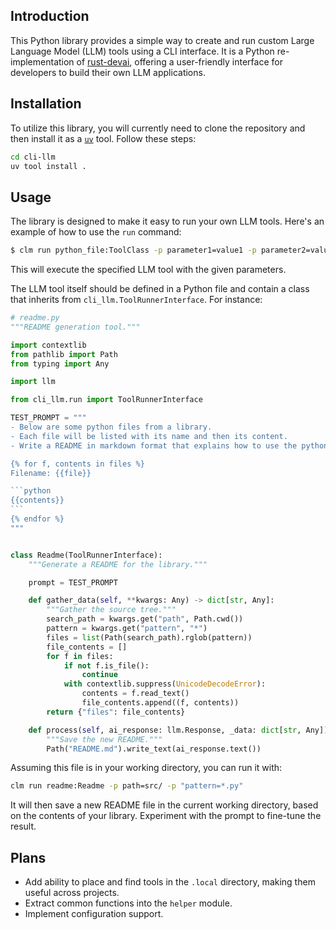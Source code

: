 ## Introduction

This Python library provides a simple way to create and run custom Large
Language Model (LLM) tools using a CLI interface. It is a Python
re-implementation of [rust-devai](https://github.com/jeremychone/rust-devai),
offering a user-friendly interface for developers to build their own LLM
applications.

## Installation

To utilize this library, you will currently need to clone the repository and
then install it as a [`uv`](https://docs.astral.sh/uv/) tool. Follow these
steps:

```bash
cd cli-llm
uv tool install .
```

## Usage

The library is designed to make it easy to run your own LLM tools. Here's an
example of how to use the `run` command:

```bash
$ clm run python_file:ToolClass -p parameter1=value1 -p parameter2=value2
```

This will execute the specified LLM tool with the given parameters.

The LLM tool itself should be defined in a Python file and contain a class that
inherits from `cli_llm.ToolRunnerInterface`. For instance:

````python
# readme.py
"""README generation tool."""

import contextlib
from pathlib import Path
from typing import Any

import llm

from cli_llm.run import ToolRunnerInterface

TEST_PROMPT = """
- Below are some python files from a library.
- Each file will be listed with its name and then its content.
- Write a README in markdown format that explains how to use the python library.

{% for f, contents in files %}
Filename: {{file}}

```python
{{contents}}
```
{% endfor %}
"""


class Readme(ToolRunnerInterface):
    """Generate a README for the library."""

    prompt = TEST_PROMPT

    def gather_data(self, **kwargs: Any) -> dict[str, Any]:
        """Gather the source tree."""
        search_path = kwargs.get("path", Path.cwd())
        pattern = kwargs.get("pattern", "*")
        files = list(Path(search_path).rglob(pattern))
        file_contents = []
        for f in files:
            if not f.is_file():
                continue
            with contextlib.suppress(UnicodeDecodeError):
                contents = f.read_text()
                file_contents.append((f, contents))
        return {"files": file_contents}

    def process(self, ai_response: llm.Response, _data: dict[str, Any]) -> None:
        """Save the new README."""
        Path("README.md").write_text(ai_response.text())

````

Assuming this file is in your working directory, you can run it with:

```bash
clm run readme:Readme -p path=src/ -p "pattern=*.py"
```

It will then save a new README file in the current working directory, based on
the contents of your library. Experiment with the prompt to fine-tune the
result.

## Plans

- Add ability to place and find tools in the `.local` directory, making them useful across projects.
- Extract common functions into the `helper` module.
- Implement configuration support.
